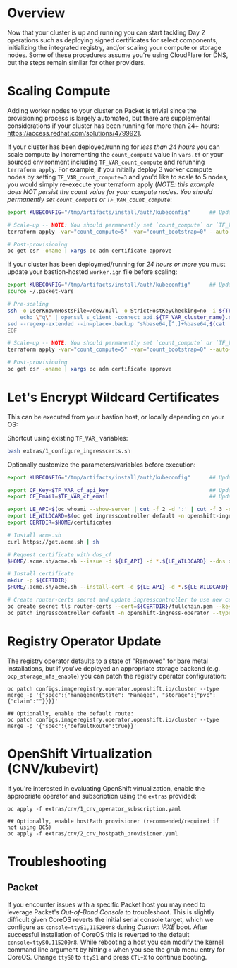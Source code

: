 # Overview

Now that your cluster is up and running you can start tackling Day 2 operations such as deploying signed certificates for select components, initializing the integrated registry, and/or scaling your compute or storage nodes. Some of these procedures assume you're using CloudFlare for DNS, but the steps remain similar for other providers.

# Scaling Compute

Adding worker nodes to your cluster on Packet is trivial since the provisioning process is largely automated, but there are supplemental considerations if your cluster has been running for more than 24+ hours: https://access.redhat.com/solutions/4799921. 

If your cluster has been deployed/running for *less than 24 hours* you can scale compute by incrementing the `count_compute` value in `vars.tf` or your sourced environment including `TF_VAR_count_compute` and rerunning `terraform apply`. For example, if you initially deploy 3 worker compute nodes by setting `TF_VAR_count_compute=3` and you'd like to scale to 5 nodes, you would simply re-execute your terraform apply (*NOTE: this example does NOT persist the count value for your compute nodes. You should permanently set `count_compute` or `TF_VAR_count_compute`*:
```bash
export KUBECONFIG="/tmp/artifacts/install/auth/kubeconfig"      ## Update to kubeconfig location

# Scale-up -- NOTE: You should permanently set `count_compute` or `TF_VAR_count_compute`
terraform apply -var="count_compute=5" -var="count_bootstrap=0" --auto-approve

# Post-provisioning
oc get csr -oname | xargs oc adm certificate approve
```


If your cluster has been deploymed/running for *24 hours or more* you must update your bastion-hosted `worker.ign` file before scaling:
```bash
export KUBECONFIG="/tmp/artifacts/install/auth/kubeconfig"      ## Update to kubeconfig location
source ~/.packet-vars

# Pre-scaling
ssh -o UserKnownHostsFile=/dev/null -o StrictHostKeyChecking=no -i ${TF_VAR_ssh_private_key_path} root@lb-0.${TF_VAR_cluster_name}.${TF_VAR_cluster_basedomain} << EOF
    echo \"q\" | openssl s_client -connect api.${TF_VAR_cluster_name}.${TF_VAR_cluster_basedomain}:22623  -showcerts | awk '/-----BEGIN CERTIFICATE-----/,/-----END CERTIFICATE-----/' | base64 --wrap=0 | tee ./api-int.base64 && \
sed --regexp-extended --in-place=.backup "s%base64,[^,]+%base64,$(cat ./api-int.base64)\"%" /usr/share/nginx/html/worker.ign
EOF

# Scale-up -- NOTE: You should permanently set `count_compute` or `TF_VAR_count_compute`
terraform apply -var="count_compute=5" -var="count_bootstrap=0" --auto-approve

# Post-provisioning
oc get csr -oname | xargs oc adm certificate approve
```

# Let's Encrypt Wildcard Certificates

This can be executed from your bastion host, or locally depending on your OS:

Shortcut using existing `TF_VAR_` variables:
```bash
bash extras/1_configure_ingresscerts.sh
```

Optionally customize the parameters/variables before execution:
```bash
export KUBECONFIG="/tmp/artifacts/install/auth/kubeconfig"      ## Update to kubeconfig location

export CF_Key=$TF_VAR_cf_api_key                                ## Update to appropriate Cloudflare key (or other DNS provider cred)
export CF_Email=$TF_VAR_cf_email                                ## Update to appropriate Cloudflare email (or other DNS provider cred)

export LE_API=$(oc whoami --show-server | cut -f 2 -d ':' | cut -f 3 -d '/' | sed 's/-api././')
export LE_WILDCARD=$(oc get ingresscontroller default -n openshift-ingress-operator -o jsonpath='{.status.domain}')
export CERTDIR=$HOME/certificates

# Install acme.sh
curl https://get.acme.sh | sh

# Request certificate with dns_cf
$HOME/.acme.sh/acme.sh --issue -d ${LE_API} -d *.${LE_WILDCARD} --dns dns_cf

# Install certificate
mkdir -p ${CERTDIR}
$HOME/.acme.sh/acme.sh --install-cert -d ${LE_API} -d *.${LE_WILDCARD} --cert-file ${CERTDIR}/cert.pem --key-file ${CERTDIR}/key.pem --fullchain-file ${CERTDIR}/fullchain.pem --ca-file ${CERTDIR}/ca.cer

# Create router-certs secret and update ingresscontroller to use new cert(s)
oc create secret tls router-certs --cert=${CERTDIR}/fullchain.pem --key=${CERTDIR}/key.pem -n openshift-ingress
oc patch ingresscontroller default -n openshift-ingress-operator --type=merge --patch='{"spec": { "defaultCertificate": { "name": "router-certs" }}}'

```

# Registry Operator Update

The registry operator defaults to a state of "Removed" for bare metal installations, but if you've deployed an appropriate storage backend (e.g. `ocp_storage_nfs_enable`) you can patch the registry operator configuration:

```
oc patch configs.imageregistry.operator.openshift.io/cluster --type merge -p '{"spec":{"managementState": "Managed", "storage":{"pvc":{"claim":""}}}}'

## Optionally, enable the default route:
oc patch configs.imageregistry.operator.openshift.io/cluster --type merge -p '{"spec":{"defaultRoute":true}}'

```

# OpenShift Virtualization (CNV/kubevirt)

If you're interested in evaluating OpenShift virtualization, enable the appropriate operator and subscription using the `extras` provided:

```
oc apply -f extras/cnv/1_cnv_operator_subscription.yaml

## Optionally, enable hostPath provisioner (recommended/required if not using OCS)
oc apply -f extras/cnv/2_cnv_hostpath_provisioner.yaml
```

# Troubleshooting

## Packet

If you encounter issues with a specific Packet host you may need to leverage Packet's *Out-of-Band Console* to troubleshoot. This is slightly difficult given CoreOS reverts the initial serial console target, which we configure as `console=ttyS1,115200n8` during *Custom iPXE* boot. After successful installation of CoreOS this is reverted to the default `console=ttyS0,115200n8`. While rebooting a host you can modify the kernel command line argument by hitting `e` when you see the grub menu entry for CoreOS. Change `ttyS0` to `ttyS1` and press `CTL+X` to continue booting.

